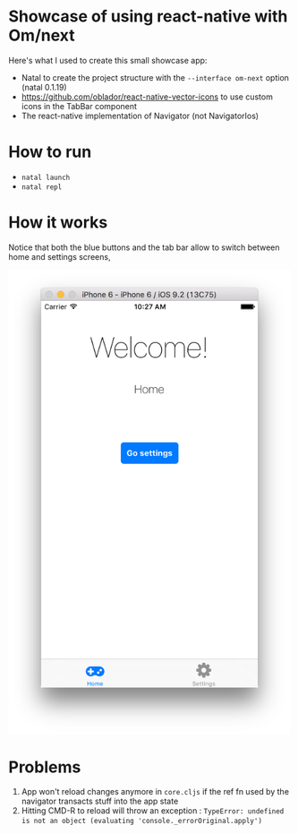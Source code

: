 # Showcase of using react-native with Om/next

Here's what I used to create this small showcase app:

- Natal to create the project structure with the `--interface om-next` option (natal 0.1.19)
- https://github.com/oblador/react-native-vector-icons to use custom icons in the TabBar component
- The react-native implementation of Navigator (not NavigatorIos)

# How to run
- `natal launch`
- `natal repl`


# How it works

Notice that both the blue buttons and the tab bar allow to switch between home and settings screens,

![Screenshot](doc/cljsrn-showcase-app.png)

# Problems

1. App won't reload changes anymore in `core.cljs` if the ref fn used by the navigator transacts stuff into the app state
2. Hitting CMD-R to reload will throw an exception : `TypeError: undefined is not an object (evaluating 'console._errorOriginal.apply')`





